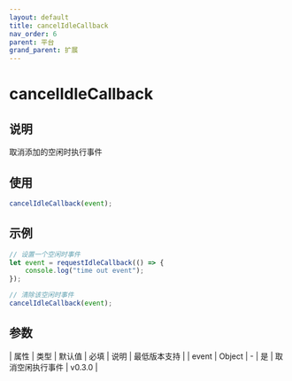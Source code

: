 ```yaml
---
layout: default
title: cancelIdleCallback
nav_order: 6
parent: 平台
grand_parent: 扩展
---
```


# cancelIdleCallback
## 说明
取消添加的空闲时执行事件

## 使用
```javascript
cancelIdleCallback(event);
```

## 示例
```typescript
// 设置一个空闲时事件
let event = requestIdleCallback(() => {
    console.log("time out event");
});

// 清除该空闲时事件
cancelIdleCallback(event);
```

## 参数

| 属性 | 类型 | 默认值 | 必填 | 说明 | 最低版本支持 |
| event | Object | - | 是 | 取消空闲执行事件 | v0.3.0 |

